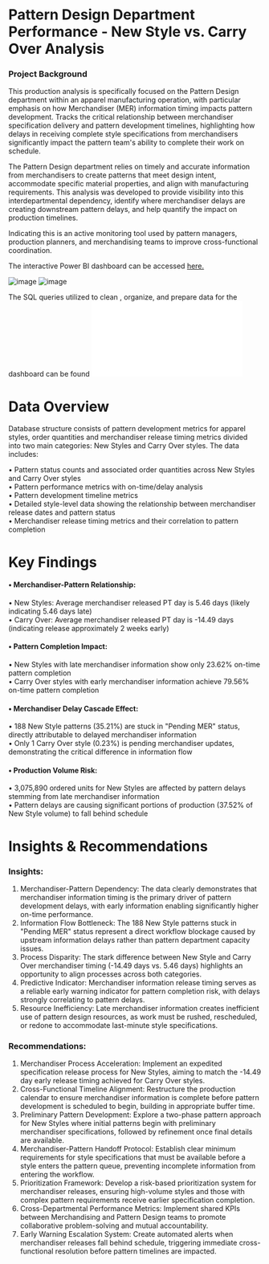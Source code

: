 # Pattern Design Department Performance - New Style vs. Carry Over Analysis
### Project Background
This production analysis is specifically focused on the Pattern Design department within an apparel manufacturing operation, with particular emphasis on how Merchandiser (MER) information timing impacts pattern development. Tracks the critical relationship between merchandiser specification delivery and pattern development timelines, highlighting how delays in receiving complete style specifications from merchandisers significantly impact the pattern team's ability to complete their work on schedule.  

The Pattern Design department relies on timely and accurate information from merchandisers to create patterns that meet design intent, accommodate specific material properties, and align with manufacturing requirements. This analysis was developed to provide visibility into this interdepartmental dependency, identify where merchandiser delays are creating downstream pattern delays, and help quantify the impact on production timelines.   

Indicating this is an active monitoring tool used by pattern managers, production planners, and merchandising teams to improve cross-functional coordination.  

The interactive Power BI dashboard can be accessed [here.](https://app.powerbi.com/view?r=eyJrIjoiNGJlMGFiNWYtNDVkNC00NTM4LTk4NDQtOWRkM2RkNjMwYWRjIiwidCI6ImNjYzg4OGY1LTJiM2EtNDgwMi05Y2E2LTEzOGVmZmVjYTlkOCIsImMiOjEwfQ%3D%3D)  

![image](https://github.com/user-attachments/assets/46c3f404-0ac4-4feb-883e-2650226841e2)
![image](https://github.com/user-attachments/assets/4e566b4f-cf06-4441-853c-e9b37f866b78)  

The SQL queries utilized to clean , organize, and prepare data for the dashboard can be found ![here.](./SQL%20queries%20prepare%20data.sql)

# Data Overview
Database structure consists of pattern development metrics for apparel styles, order quantities and merchandiser release timing metrics divided into two main categories: New Styles and Carry Over styles. The data includes:  

 • Pattern status counts and associated order quantities across New Styles and Carry Over styles   
 • Pattern performance metrics with on-time/delay analysis  
 • Pattern development timeline metrics  
 • Detailed style-level data showing the relationship between merchandiser release dates and pattern status  
  • Merchandiser release timing metrics and their correlation to pattern completion  

# Key Findings

#### • Merchandiser-Pattern Relationship:

 • New Styles: Average merchandiser released PT day is 5.46 days (likely indicating 5.46 days late)  
 • Carry Over: Average merchandiser released PT day is -14.49 days (indicating release approximately 2 weeks early)  


#### • Pattern Completion Impact:

 • New Styles with late merchandiser information show only 23.62% on-time pattern completion  
 • Carry Over styles with early merchandiser information achieve 79.56% on-time pattern completion  


#### • Merchandiser Delay Cascade Effect:

 • 188 New Style patterns (35.21%) are stuck in "Pending MER" status, directly attributable to delayed merchandiser information  
 • Only 1 Carry Over style (0.23%) is pending merchandiser updates, demonstrating the critical difference in information flow  


#### • Production Volume Risk:

 • 3,075,890 ordered units for New Styles are affected by pattern delays stemming from late merchandiser information  
 • Pattern delays are causing significant portions of production (37.52% of New Style volume) to fall behind schedule  

# Insights & Recommendations
### Insights:

1. Merchandiser-Pattern Dependency: The data clearly demonstrates that merchandiser information timing is the primary driver of pattern development delays, with early information enabling significantly higher on-time performance.   
2. Information Flow Bottleneck: The 188 New Style patterns stuck in "Pending MER" status represent a direct workflow blockage caused by upstream information delays rather than pattern department capacity issues.    
3. Process Disparity: The stark difference between New Style and Carry Over merchandiser timing (-14.49 days vs. 5.46 days) highlights an opportunity to align processes across both categories.  
4. Predictive Indicator: Merchandiser information release timing serves as a reliable early warning indicator for pattern completion risk, with delays strongly correlating to pattern delays.  
5. Resource Inefficiency: Late merchandiser information creates inefficient use of pattern design resources, as work must be rushed, rescheduled, or redone to accommodate last-minute style specifications.  

### Recommendations:

1. Merchandiser Process Acceleration: Implement an expedited specification release process for New Styles, aiming to match the -14.49 day early release timing achieved for Carry Over styles.  
2. Cross-Functional Timeline Alignment: Restructure the production calendar to ensure merchandiser information is complete before pattern development is scheduled to begin, building in appropriate buffer time.   
3. Preliminary Pattern Development: Explore a two-phase pattern approach for New Styles where initial patterns begin with preliminary merchandiser specifications, followed by refinement once final details are available.   
4. Merchandiser-Pattern Handoff Protocol: Establish clear minimum requirements for style specifications that must be available before a style enters the pattern queue, preventing incomplete information from entering the workflow.  
5. Prioritization Framework: Develop a risk-based prioritization system for merchandiser releases, ensuring high-volume styles and those with complex pattern requirements receive earlier specification completion.  
6. Cross-Departmental Performance Metrics: Implement shared KPIs between Merchandising and Pattern Design teams to promote collaborative problem-solving and mutual accountability.  
7. Early Warning Escalation System: Create automated alerts when merchandiser releases fall behind schedule, triggering immediate cross-functional resolution before pattern timelines are impacted.  
